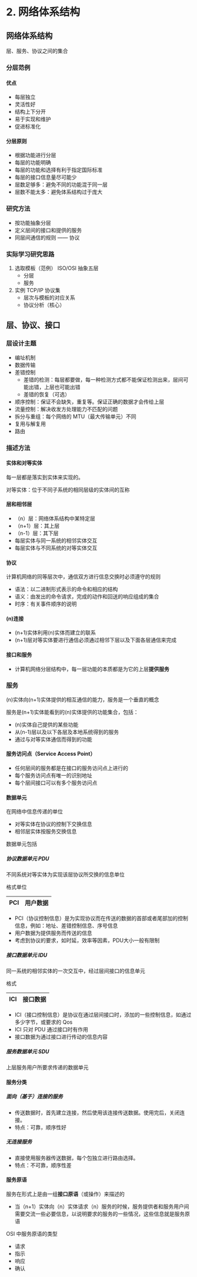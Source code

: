 # 2. 网络体系结构

## 网络体系结构

层、服务、协议之间的集合

### 分层范例

#### 优点

- 每层独立
- 灵活性好
- 结构上下分开
- 易于实现和维护
- 促进标准化

#### 分层原则

- 根据功能进行分层
- 每层的功能明确
- 每层的功能和选择有利于指定国际标准
- 每层的接口信息量尽可能少
- 层数足够多：避免不同的功能混于同一层
- 层数不能太多：避免体系结构过于庞大

### 研究方法

-  按功能抽象分层
-  定义层间的接口和提供的服务
-  同层间通信的规则 —— 协议

### 实际学习研究思路

1. 选取模板（范例）      ISO/OSI  抽象五层
	- 分层
	- 服务
2. 实例                TCP/IP 协议集
	- 层次与模板的对应关系
	- 协议分析（核心）
## 层、协议、接口
### 层设计主题

- 编址机制
- 数据传输
- 差错控制
	- 差错的检测：每层都要做，每一种检测方式都不能保证检测出来，层间可能出错，上层也可能出错
	- 差错的恢复（可选）
- 顺序控制：保证不会缺失，重复等。保证正确的数据才会传给上层
- 流量控制：解决收发方处理能力不匹配的问题
- 拆分与重组：每个网络的 MTU（最大传输单元）不同
- 复用与解复用
- 路由
### 描述方法

#### 实体和对等实体

每一层都是落实到实体来实现的。

对等实体：位于不同子系统的相同层级的实体间的互称

#### 层和相邻层

- （n）层：网络体系结构中某特定层
- （n+1）层：其上层
- （n-1）层：其下层
- 每层实体与同一系统的相邻实体交互
- 每层实体与不同系统的对等实体交互

#### 协议

计算机网络的同等层次中，通信双方进行信息交换时必须遵守的规则

- 语法：以二进制形式表示的命令和相应的结构
- 语义：由发出的命令请求，完成的动作和回送的响应组成的集合
- 时序：有关事件顺序的说明

#### (n)连接

-  (n+1)实体利用(n)实体而建立的联系
-  (n+1)层对等实体要进行通信必须通过相邻下层以及下面各层通信来完成

#### 接口和服务

- 计算机网络分层结构中，每一层功能的本质都是为它的上层**提供服务**

### 服务

(n)实体向(n+1)实体提供的相互通信的能力，服务是一个垂直的概念

服务是(n+1)实体能看到的(n)实体提供的功能集合，包括：

- (n)实体自己提供的某些功能
- 从(n-1)层以及以下各层及本地系统得到的服务
- 通过与对等实体通信而得到的功能

#### 服务访问点（Service Access Point）

- 任何层间的服务都是在接口的服务访问点上进行的
- 每个服务访问点有唯一的识别地址
- 每个层间接口可以有多个服务访问点

#### 数据单元

在网络中信息传递的单位

- 对等实体在协议的控制下交换信息
- 相邻层实体按服务交换信息

数据单元包括

##### 协议数据单元 PDU

不同系统对等实体为实现该层协议所交换的信息单位

格式单位

PCI| 用户数据
---|--------

- PCI（协议控制信息）是为实现协议而在传送的数据的首部或者尾部加的控制信息，例如：地址、差错控制信息、序号信息
- 用户数据为提供服务而传送的信息
- 考虑到协议的要求，如时延，效率等因素，PDU大小一般有限制

##### 接口数据单元 IDU

同一系统的相邻实体的一次交互中，经过层间接口的信息单元

格式

ICI | 接口数据
----|---------

- ICI（接口控制信息）是协议在通过层间接口时，添加的一些控制信息，如通过多少字节，或要求的 Qos
- ICI 只对 PDU 通过接口时有作用
- 接口数据为通过接口进行传动的信息内容

##### 服务数据单元 SDU

上层服务用户所要求传递的数据单元

#### 服务分类

##### 面向（基于）连接的服务

- 传送数据时，首先建立连接，然后使用该连接传送数据。使用完后，关闭连接。
- 特点：可靠，顺序性好

##### 无连接服务

- 直接使用服务器传送数据，每个包独立进行路由选择。
- 特点：不可靠，顺序性差

#### 服务原语

服务在形式上是由一组**接口原语**（或操作）来描述的

- 当（n+1）实体向（n）实体请求（n）服务的时候，服务提供者和服务用户间需要交流一些必要信息，以说明要求的服务的一些情况，这些信息就是服务原语

OSI 中服务原语的类型

- 请求
- 指示
- 响应
- 确认


